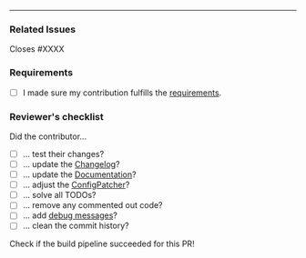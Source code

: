 <!-- Please describe your changes here. -->

---

### Related Issues
<!-- Issue number if existing. -->
Closes #XXXX

### Requirements
- [ ] I made sure my contribution fulfills the [requirements](https://docs.betonquest.org/2.0.0-DEV/Participate/Process/Submitting-Changes/#reviewers-checklist).

### Reviewer's checklist
<!-- DON'T DO ANYTHING HERE -->
<!-- This is a checklist for the reviewers, and will be checked by them! -->
Did the contributor...
- [ ]  ... test their changes?
- [ ]  ... update the [Changelog](https://docs.betonquest.org/2.0.0-DEV/Participate/Process/Maintaining-the-Changelog/)?
- [ ]  ... update the [Documentation](https://docs.betonquest.org/2.0.0-DEV/Participate/Process/Docs/Workflow/)?
- [ ]  ... adjust the [ConfigPatcher](https://docs.betonquest.org/2.0.0-DEV/API/ConfigPatcher)?
- [ ]  ... solve all TODOs?
- [ ]  ... remove any commented out code?
- [ ]  ... add [debug messages](https://docs.betonquest.org/2.0.0-DEV/API/Logging/)?
- [ ]  ... clean the commit history?

Check if the build pipeline succeeded for this PR!
